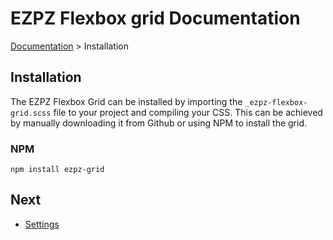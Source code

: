 # EZPZ Flexbox grid Documentation

[Documentation](docs.md) > Installation

## Installation
The EZPZ Flexbox Grid can be installed by importing the ```_ezpz-flexbox-grid.scss``` file to your project and compiling your CSS. This can be achieved by manually downloading it from Github or using NPM to install the grid.

### NPM
```
npm install ezpz-grid
```

## Next
* [Settings](settings.md)
